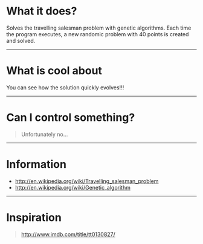 # What it does? #
Solves the travelling salesman problem with genetic algorithms. Each time the program executes, a new randomic problem with 40 points is created and solved.

---


# What is cool about #
You can see how the solution quickly evolves!!!


---


# Can I control something? #
> Unfortunately no...


---


# Information #
  * http://en.wikipedia.org/wiki/Travelling_salesman_problem
  * http://en.wikipedia.org/wiki/Genetic_algorithm


---


# Inspiration #
> http://www.imdb.com/title/tt0130827/

